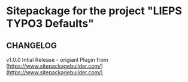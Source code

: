 # Sitepackage for the project "LIEPS TYPO3 Defaults"

## CHANGELOG

v1.0.0 Intial Release - origianl Plugin from [https://www.sitepackagebuilder.com/](https://www.sitepackagebuilder.com/)
